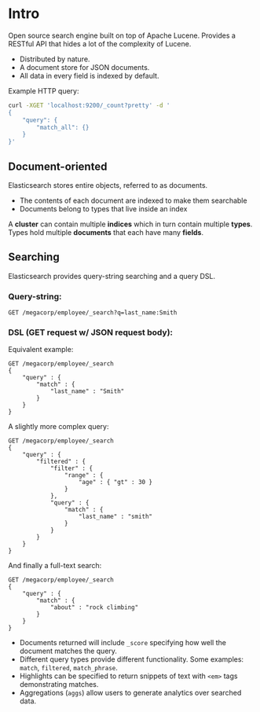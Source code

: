 # Intro

Open source search engine built on top of Apache Lucene. Provides a RESTful API that hides a lot of the complexity of Lucene.

- Distributed by nature.
- A document store for JSON documents.
- All data in every field is indexed by default.

Example HTTP query:

```sh
curl -XGET 'localhost:9200/_count?pretty' -d '
{
    "query": {
        "match_all": {}
    }
}'
```

## Document-oriented

Elasticsearch stores entire objects, referred to as documents.

- The contents of each document are indexed to make them searchable
- Documents belong to types that live inside an index

A **cluster** can contain multiple **indices** which in turn contain multiple **types**. Types hold multiple **documents** that each have many **fields**.

## Searching

Elasticsearch provides query-string searching and a query DSL.

### Query-string:

```
GET /megacorp/employee/_search?q=last_name:Smith
```

### DSL (GET request w/ JSON request body):

Equivalent example:

```
GET /megacorp/employee/_search
{
    "query" : {
        "match" : {
            "last_name" : "Smith"
        }
    }
}
```

A slightly more complex query:

```
GET /megacorp/employee/_search
{
    "query" : {
        "filtered" : {
            "filter" : {
                "range" : {
                    "age" : { "gt" : 30 }
                }
            },
            "query" : {
                "match" : {
                    "last_name" : "smith"
                }
            }
        }
    }
}
```

And finally a full-text search:

```
GET /megacorp/employee/_search
{
    "query" : {
        "match" : {
            "about" : "rock climbing"
        }
    }
}
```

- Documents returned will include `_score` specifying how well the document matches the query.
- Different query types provide different functionality. Some examples: `match`, `filtered`, `match_phrase`.
- Highlights can be specified to return snippets of text with `<em>` tags demonstrating matches.
- Aggregations (`aggs`) allow users to generate analytics over searched data.
